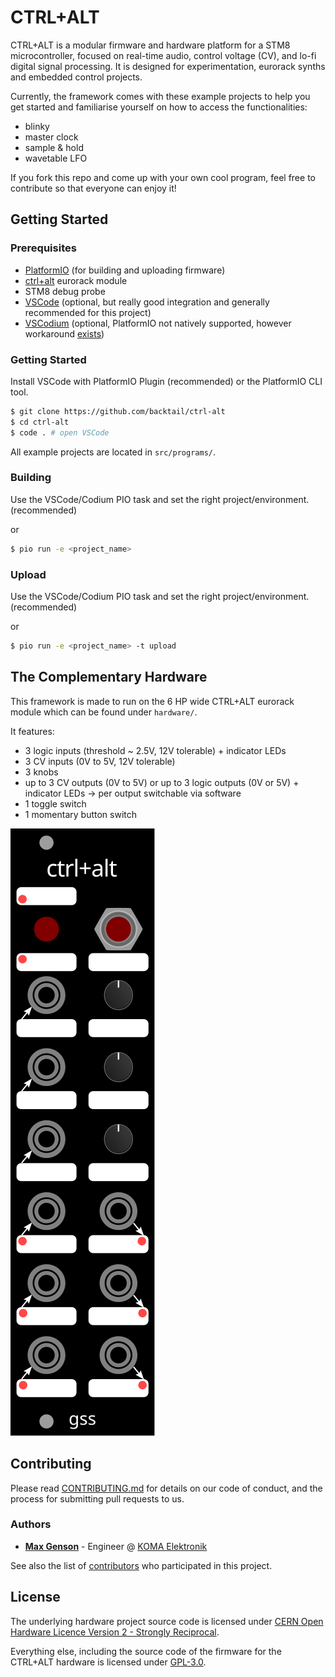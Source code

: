 # CTRL+ALT

CTRL+ALT is a modular firmware and hardware platform for a STM8 microcontroller, focused on real-time audio, control voltage (CV), and lo-fi digital signal processing. It is designed for experimentation, eurorack synths and embedded control projects.

Currently, the framework comes with these example projects to help you get started and familiarise yourself on how to access the functionalities:
- blinky
- master clock
- sample & hold
- wavetable LFO

If you fork this repo and come up with your own cool program, feel free to contribute so that everyone can enjoy it!

## Getting Started

### Prerequisites

- [PlatformIO](https://platformio.org/) (for building and uploading firmware)
- [ctrl+alt](https://maxgenson.de/ctrl-alt/) eurorack module
- STM8 debug probe
- [VSCode](https://code.visualstudio.com/) (optional, but really good integration and generally recommended for this project)
- [VSCodium](https://vscodium.com/) (optional, PlatformIO not natively supported, however workaround [exists](https://www.kentoseth.com/posts/2023/mar/22/install-platformio-ide-in-vscodium-flatpak/))

### Getting Started

Install VSCode with PlatformIO Plugin (recommended) or the PlatformIO CLI tool.

```sh
$ git clone https://github.com/backtail/ctrl-alt
$ cd ctrl-alt
$ code . # open VSCode
```

All example projects are located in `src/programs/`.

### Building

Use the VSCode/Codium PIO task and set the right project/environment. (recommended)

or

```sh
$ pio run -e <project_name>
```

### Upload

Use the VSCode/Codium PIO task and set the right project/environment. (recommended)

or

```sh
$ pio run -e <project_name> -t upload
```

## The Complementary Hardware

This framework is made to run on the 6 HP wide CTRL+ALT eurorack module which can be found under `hardware/`.

It features:
- 3 logic inputs (threshold ~ 2.5V, 12V tolerable) + indicator LEDs
- 3 CV inputs (0V to 5V, 12V tolerable)
- 3 knobs
- up to 3 CV outputs (0V to 5V) or up to 3 logic outputs (0V or 5V) + indicator LEDs -> per output switchable via software
- 1 toggle switch
- 1 momentary button switch

![](hardware/frontpanel/ctrl+alt.svg)

## Contributing

Please read [CONTRIBUTING.md](https://gist.github.com/PurpleBooth/b24679402957c63ec426) for details on our code of conduct, and the process for submitting pull requests to us.

### Authors

* **[Max Genson](https://www.maxgenson.de/)** - Engineer @ [KOMA Elektronik](https://koma-elektronik.com/new/about-shop/)

See also the list of [contributors](https://github.com/your/project/contributors) who participated in this project.

## License
The underlying hardware project source code is licensed under [CERN Open Hardware Licence Version 2 - Strongly Reciprocal](LICENSE_HARDWARE). 

Everything else, including the source code of the firmware for the CTRL+ALT hardware is licensed under [GPL-3.0](LICENSE_SOFTWARE).